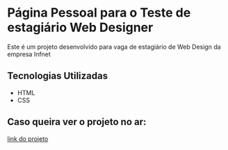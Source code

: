 # Página Pessoal para o Teste de estagiário Web Designer

Este é um projeto desenvolvido para vaga de estagiário de Web Design da empresa Infnet

## Tecnologias Utilizadas
* HTML
* CSS

## Caso queira ver o projeto no ar:

[link do projeto](https://testeestagiariowebdesigner-erik.vercel.app/)
